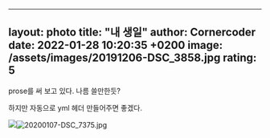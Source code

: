 
---
layout: photo
title:  "내 생일"
author: Cornercoder
date:   2022-01-28 10:20:35 +0200
image: /assets/images/20191206-DSC_3858.jpg
rating: 5
---

prose를 써 보고 있다. 나름 쓸만한듯? 


하지만 자동으로 yml 헤더 만들어주면 좋겠다.


![]({{site.baseurl}}/_collections/_photography/20200107-DSC_7375.jpg)![20200107-DSC_7375.jpg]({{site.baseurl}}/_collections/_photography/20200107-DSC_7375.jpg)


